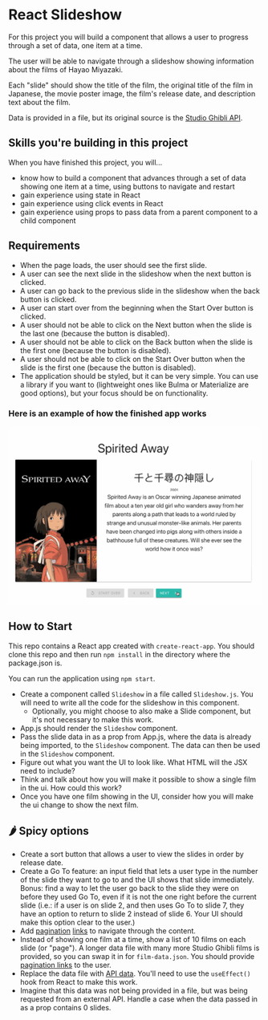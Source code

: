 # React Slideshow

For this project you will build a component that allows a user to progress through a set of data, one item at a time.

The user will be able to navigate through a slideshow showing information about the films of Hayao Miyazaki.

Each "slide" should show the title of the film, the original title of the film in Japanese, the movie poster image, the film's release date, and description text about the film.

Data is provided in a file, but its original source is the [Studio Ghibli API](https://ghibliapi.herokuapp.com/).

## Skills you're building in this project

When you have finished this project, you will...

- know how to build a component that advances through a set of data showing one item at a time, using buttons to navigate and restart
- gain experience using state in React
- gain experience using click events in React
- gain experience using props to pass data from a parent component to a child component

## Requirements

- When the page loads, the user should see the first slide.
- A user can see the next slide in the slideshow when the next button is clicked.
- A user can go back to the previous slide in the slideshow when the back button is clicked.
- A user can start over from the beginning when the Start Over button is clicked.
- A user should not be able to click on the Next button when the slide is the last one (because the button is disabled).
- A user should not be able to click on the Back button when the slide is the first one (because the button is disabled).
- A user should not be able to click on the Start Over button when the slide is the first one (because the button is disabled).
- The application should be styled, but it can be very simple. You can use a library if you want to (lightweight ones like Bulma or Materialize are good options), but your focus should be on functionality.

### Here is an example of how the finished app works

![](react-slides.gif)

## How to Start

This repo contains a React app created with `create-react-app`. You should clone this repo and then run `npm install` in the directory where the package.json is.

You can run the application using `npm start`.

- Create a component called `Slideshow` in a file called `Slideshow.js`. You will need to write all the code for the slideshow in this component.
  - Optionally, you might choose to also make a Slide component, but it's not necessary to make this work.
- App.js should render the `Slideshow` component.
- Pass the slide data in as a prop from App.js, where the data is already being imported, to the `Slideshow` component. The data can then be used in the `Slideshow` component.
- Figure out what you want the UI to look like. What HTML will the JSX need to include?
- Think and talk about how you will make it possible to show a single film in the ui. How could this work?
- Once you have one film showing in the UI, consider how you will make the ui change to show the next film.


## 🌶️ Spicy options

- Create a sort button that allows a user to view the slides in order by release date.
- Create a Go To feature: an input field that lets a user type in the number of the slide they want to go to and the UI shows that slide immediately. Bonus: find a way to let the user go back to the slide they were on before they used Go To, even if it is not the one right before the current slide (i.e.: if a user is on slide 2, and then uses Go To to slide 7, they have an option to return to slide 2 instead of slide 6. Your UI should make this option clear to the user.)
- Add [pagination](https://bulma.io/documentation/components/pagination/) [links](https://materializecss.com/pagination.html#!) to navigate through the content.
- Instead of showing one film at a time, show a list of 10 films on each slide (or "page"). A longer data file with many more Studio Ghibli films is provided, so you can swap it in for `film-data.json`. You should provide [pagination links](https://developer.mozilla.org/en-US/docs/Web/CSS/Layout_cookbook/Pagination) to the user.
- Replace the data file with [API data](https://ghibliapi.herokuapp.com/). You'll need to use the `useEffect()` hook from React to make this work.
- Imagine that this data was not being provided in a file, but was being requested from an external API. Handle a case when the data passed in as a prop contains 0 slides.
